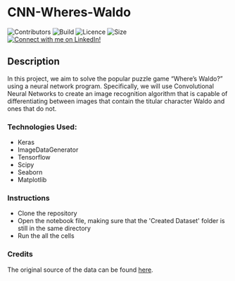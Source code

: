 # CNN-Wheres-Waldo
![Contributors](https://img.shields.io/badge/Contributors-Michael%20Rehani%2C%20Eric%20Gjerd%2C%20Kevin%20Hutchins-brightgreen)
![Build](https://img.shields.io/badge/build-passing-brightgreen)
![Licence](https://img.shields.io/github/license/mrrehani/CNN-Wheres-Waldo)
![Size](https://img.shields.io/github/repo-size/mrrehani/CNN-Wheres-Waldo)
<br>
<a href="https://www.linkedin.com/in/michael-rehani/">
<img alt="Connect with me on LinkedIn!">
</a>

## Description
In this project, we aim to solve the popular puzzle game “Where’s Waldo?” using a neural network program. Specifically, we will use Convolutional Neural Networks to create an image recognition algorithm that is capable of differentiating between images that contain the titular character Waldo and ones that do not.

### Technologies Used:
- Keras
- ImageDataGenerator
- Tensorflow
- Scipy
- Seaborn
- Matplotlib

### Instructions
- Clone the repository
- Open the notebook file, making sure that the 'Created Dataset' folder is still in the same directory
- Run the all the cells

### Credits
The original source of the data can be found [here](https://github.com/vc1492a/Hey-Waldo).
